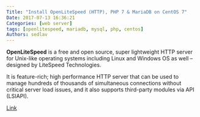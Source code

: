 ```yaml
---
Title: "Install OpenLiteSpeed (HTTP), PHP 7 & MariaDB on CentOS 7"
Date: 2017-07-13 16:36:21
Categories: [web server]
tags: [openlitespeed, mariadb, mysql, php, centos]
Authors: sedlav
---
```


**OpenLiteSpeed** is a free and open source, super lightweight HTTP server for Unix-like operating systems including Linux and Windows OS as well – designed by LiteSpeed Technologies.

It is feature-rich; high performance HTTP server that can be used to manage hundreds of thousands of simultaneous connections without critical server load issues, and it also supports third-party modules via API (LSIAPI).

[Link](https://www.tecmint.com/install-openlitespeed-php-7-mariadb-on-centos-7/)

